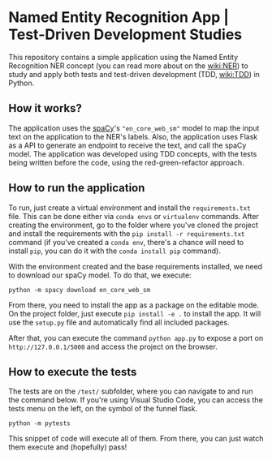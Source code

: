 # Named Entity Recognition App | Test-Driven Development Studies

This repository contains a simple application using the Named Entity Recognition NER concept 
(you can read more about on the [wiki:NER](https://en.wikipedia.org/wiki/Named-entity_recognition))
to study and apply both tests and test-driven development 
(TDD, [wiki:TDD](https://pt.wikipedia.org/wiki/Test-driven_development)) in Python.

## How it works?

The application uses the [spaCy](https://spacy.io/)'s `"en_core_web_sm"` model to map the input
text on the application to the NER's labels. Also, the application uses Flask as a API to generate 
an endpoint to receive the text, and call the spaCy model. The application was developed using TDD 
concepts, with the tests being written before the code, using the red-green-refactor approach.

## How to run the application

To run, just create a virtual environment and install the `requirements.txt` file. This can be done
either via `conda envs` or `virtualenv` commands. After creating the environment, go to the folder where
you've cloned the project and install the requirements with the `pip install -r requirements.txt` command
(if you've created a `conda env`, there's a chance will need to install `pip`, you can do it with 
the `conda install pip` command).

With the environment created and the base requirements installed, we need to download our spaCy model. To do
that, we execute:

```
python -m spacy download en_core_web_sm
```

From there, you need to install the app as a package on the editable mode. On the project folder, 
just execute `pip install -e .` to install the app. It will use the `setup.py` file and automatically find all
included packages.

After that, you can execute the command `python app.py` to expose a port on `http://127.0.0.1/5000` and access 
the project on the browser.

## How to execute the tests

The tests are on the `/test/` subfolder, where you can navigate to and run the command below. If you're
using Visual Studio Code, you can access the tests menu on the left, on the symbol of the funnel flask.

```
python -m pytests
```

This snippet of code will execute all of them. From there, you can just watch them execute and (hopefully) pass!
